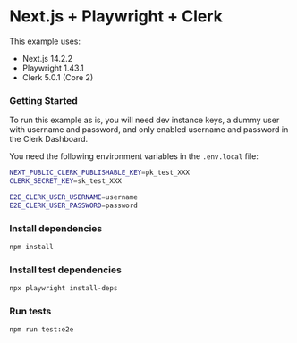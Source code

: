 # Next.js + Playwright + Clerk

This example uses:
- Next.js 14.2.2
- Playwright 1.43.1
- Clerk 5.0.1 (Core 2)

### Getting Started

To run this example as is, you will need dev instance keys, a dummy user with username and password, and only enabled username and password in the Clerk Dashboard.

You need the following environment variables in the `.env.local` file:

```bash
NEXT_PUBLIC_CLERK_PUBLISHABLE_KEY=pk_test_XXX
CLERK_SECRET_KEY=sk_test_XXX

E2E_CLERK_USER_USERNAME=username
E2E_CLERK_USER_PASSWORD=password
```

### Install dependencies

```bash
npm install
```

### Install test dependencies

```bash
npx playwright install-deps
```

### Run tests

```bash
npm run test:e2e
```